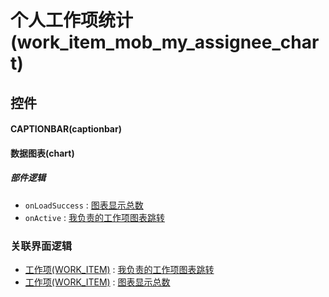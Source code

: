 # 个人工作项统计(work_item_mob_my_assignee_chart)  <!-- {docsify-ignore-all} -->



## 控件
#### CAPTIONBAR(captionbar)
#### 数据图表(chart)

##### 部件逻辑
* `onLoadSuccess` : [图表显示总数](module/ProjMgmt/work_item/uilogic/chart_show_count)
* `onActive` : [我负责的工作项图表跳转](module/ProjMgmt/work_item/uilogic/my_assign_chart_jump)


### 关联界面逻辑
  * [工作项(WORK_ITEM)](module/ProjMgmt/work_item) : [我负责的工作项图表跳转](module/ProjMgmt/work_item/uilogic/my_assign_chart_jump)
  * [工作项(WORK_ITEM)](module/ProjMgmt/work_item) : [图表显示总数](module/ProjMgmt/work_item/uilogic/chart_show_count)

<script>
 const { createApp } = Vue
  createApp({
    data() {
      return {

      }
    }
  }).use(ElementPlus).mount('#app')
</script>